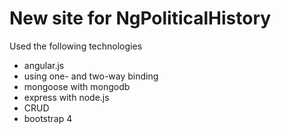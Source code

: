 # New site for NgPoliticalHistory
Used the following technologies 

* angular.js
* using one- and two-way binding
* mongoose with mongodb
* express with node.js
* CRUD
* bootstrap 4